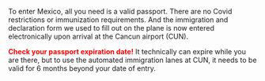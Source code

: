 To enter Mexico, all you need is a valid passport. There are no Covid restrictions or immunization requirements. And the immigration and declaration form we used to fill out on the plane is now entered electronically upon arrival at the Cancun airport (CUN).

<span style="color:red">**Check your passport expiration date!**</span> It technically can expire while you are there, but to use the automated immigration lanes at CUN, it needs to be valid for 6 months beyond your date of entry. 
